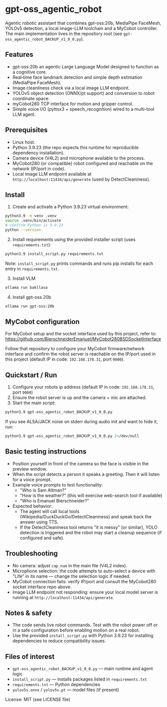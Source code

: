 # gpt-oss_agentic_robot

Agentic robotic assistant that combines gpt-oss:20b, MediaPipe FaceMesh, YOLOv5 detection, a local image-LLM toolchain and a MyCobot controller. The main implementation lives in the repository root (see `gpt-oss_agentic_robot_BACKUP_v1_0_0.py`).

## Features
- gpt-oss:20b an agentic Large Language Model designed to function as a cognitive core.
- Real‑time face landmark detection and simple depth estimation (MediaPipe FaceMesh).
- Image cleanliness check via a local image LLM endpoint.
- YOLOv5 object detection (ONNX/pt support) and conversion to robot coordinate space.
- myCobot280 TCP interface for motion and gripper control.
- Simple voice I/O (pyttsx3 + speech_recognition) wired to a multi-tool LLM agent.

## Prerequisites
- Linux host.
- Python 3.9.23 (the repo expects this runtime for reproducible dependency installation).
- Camera device (V4L2) and microphone available to the process.
- MyCobot280 (or compatible) robot configured and reachable on the network (IP/port in code).
- Local image LLM endpoint available at `http://localhost:11434/api/generate` (used by DetectCleaniness).

## Install
1. Create and activate a Python 3.9.23 virtual environment:
```bash
python3.9 -m venv .venv
source .venv/bin/activate
# confirm Python is 3.9.23
python --version
```

2. Install requirements using the provided installer script (uses `requirements.txt`):
```bash
python3.9 install_script.py requirements.txt
```

Note: `install_script.py` prints commands and runs pip installs for each entry in `requirements.txt`.

3. Install VLM
```bash
ollama run bakllava
```

4. Install gpt-oss 20b
```bash
ollama run gpt-oss:20b
```

## MyCobot configuration
For MyCobot setup and the socket interface used by this project, refer to:
https://github.com/BierschneiderEmanuel/MyCobot280BSDSocketInterface

Follow that repository to configure your MyCobot firmware/network interface and confirm the robot server is reachable on the IP/port used in this project (default IP in code: `192.168.178.31`, port `9000`).

## Quickstart / Run
1. Configure your robots ip address (default IP in code: `192.168.178.31`, port `9000`)
2. Ensure the robot server is up and the camera + mic are attached.
3. Start the main script:
```bash
python3.9 gpt-oss_agentic_robot_BACKUP_v1_0_0.py
```
If you see ALSA/JACK noise on stderr during audio init and want to hide it, run:
```bash
python3.9 gpt-oss_agentic_robot_BACKUP_v1_0_0.py 2>/dev/null
```

## Basic testing instructions
- Position yourself in front of the camera so the face is visible in the preview window.
- When the script detects a person it speaks a greeting. Then it will listen for a voice prompt.
- Example voice prompts to test functionality:
  - "Who is Sam Altman?"
  - "How is the weather?" (this will exercise web-search tool if available)
  - "Who is Emanuel Bierschneider?"
- Expected behavior:
  - The agent will call local tools (Wikipedia/DuckDuckGo/DetectCleaniness) and speak back the answer using TTS.
  - If the DetectCleaniness tool returns "it is messy" (or similar), YOLO detection is triggered and the robot may start a cleanup sequence (if configured and safe).

## Troubleshooting
- No camera: adjust `cap_num` in the main file (V4L2 index).
- Microphone selection: the code attempts to auto-select a device with "Life" in its name — change the selection logic if needed.
- MyCobot connection fails: verify IP/port and consult the MyCobot280 socket interface repo above.
- Image LLM endpoint not responding: ensure your local model server is running at `http://localhost:11434/api/generate`.

## Notes & safety
- The code sends live robot commands. Test with the robot power off or in a safe configuration before enabling motion on a real robot.
- Use the provided `install_script.py` with Python 3.9.23 for installing dependencies to reduce compatibility issues.

## Files of interest
- `gpt-oss_agentic_robot_BACKUP_v1_0_0.py` — main runtime and agent logic
- `install_script.py` — installs packages listed in `requirements.txt`
- `requirements.txt` — Python dependencies
- `yolov5s.onnx` / `yolov5s.pt` — model files (if present)

License: MIT (see LICENSE file)